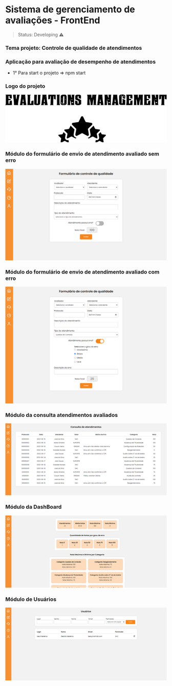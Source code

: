 <h1>Sistema de gerenciamento de avaliações - FrontEnd </h1> 

> Status: Developing ⚠️

### Tema projeto: Controle de qualidade de atendimentos 

### Aplicação para avaliação de desempenho de atendimentos

+ 1° Para start o projeto => npm start

### Logo do projeto
![Logo do projeto](src/assets/imgs/EvaluationsManagementWelcome.png)


### Módulo do formulário de envio de atendimento avaliado sem erro
![Imagem do formulário](src/assets/imgs/Form1Screen.png)

### Módulo do formulário de envio de atendimento avaliado com erro
![Imagem do formulário](src/assets/imgs/FormErrorScreen.png)

### Módulo da consulta atendimentos avaliados
![Imagem da consulta de atendimentos](src/assets/imgs/AttendancesScreen.png)

### Módulo da DashBoard
![Imagem do dashboard](src/assets/imgs/DashScreen.png)

### Módulo de Usuários
![Imagem dos usuários](src/assets/imgs/UsersScreen.png)
